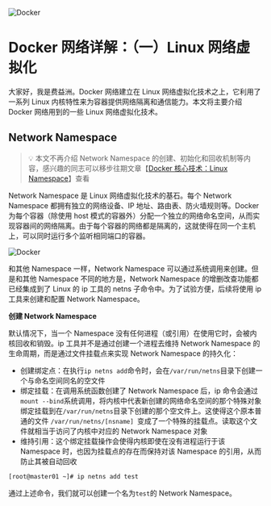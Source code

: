 ![Docker](/docker/docker.png)

# Docker 网络详解：（一）Linux 网络虚拟化

大家好，我是费益洲。Docker 网络建立在 Linux 网络虚拟化技术之上，它利用了一系列 Linux 内核特性来为容器提供网络隔离和通信能力。本文将主要介绍 Docker 网络用到的一些 Linux 网络虚拟化技术。

## Network Namespace

> 💡 本文不再介绍 Network Namespace 的创建、初始化和回收机制等内容，感兴趣的同志可以移步往期文章【[Docker 核心技术：Linux Namespace](https://feiyizhou.github.io/blog/cc/docker/core/namespace)】查看

Network Namespace 是 Linux 网络虚拟化技术的基石。每个 Network Namespace 都拥有独立的网络设备、IP 地址、路由表、防火墙规则等。Docker 为每个容器（除使用 host 模式的容器外）分配一个独立的网络命名空间，从而实现容器间的网络隔离。由于每个容器的网络都是隔离的，这就使得在同一个主机上，可以同时运行多个监听相同端口的容器。

![Docker](/docker/network/network.png)

和其他 Namespace 一样，Network Namespace 可以通过系统调用来创建。但是和其他 Namespace 不同的地方是，Network Namespace 的增删改查功能都已经集成到了 Linux 的 ip 工具的 netns 子命令中。为了试验方便，后续将使用 ip 工具来创建和配置 Network Namespace。

**创建 Network Namespace**

默认情况下，当一个 Namespace 没有任何进程（或引用）在使用它时，会被内核回收和销毁。ip 工具并不是通过创建一个进程去维持 Network Namespace 的生命周期，而是通过文件挂载点来实现 Network Namespace 的持久化：

- 创建绑定点：在执行`ip netns add`命令时，会在`/var/run/netns`目录下创建一个与命名空间同名的空文件
- 绑定挂载：在调用系统函数创建了 Network Namespace 后，ip 命令会通过 `​​mount --bind`​​ 系统调用，将内核中代表新创建的网络命名空间的那个特殊对象绑定挂载到在`/var/run/netns`目录下创建的那个空文件上。这使得这个原本普通的文件 `/var/run/netns/[nsname] `变成了一个特殊的挂载点。读取这个文件就相当于访问了内核中对应的 Network Namespace 对象
- 维持引用：这个绑定挂载操作会使得内核即使在没有进程运行于该 Namespace 时，也因为挂载点的存在而保持对该 Namespace 的引用 ​​，从而防止其被自动回收

```bash
[root@master01 ~]# ip netns add test
```

通过上述命令，我们就可以创建一个名为`test`的 Network Namespace。
